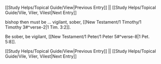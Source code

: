 [[Study Helps/Topical Guide/View|Previous Entry]]  ||  [[Study Helps/Topical Guide/Vile, Viler, Vilest|Next Entry]]

 bishop then must be ... vigilant, sober, [[New Testament/1 Timothy/1 Timothy 3#^verse-2|1 Tim. 3:2]].

 Be sober, be vigilant, [[New Testament/1 Peter/1 Peter 5#^verse-8|1 Pet. 5:8]].

[[Study Helps/Topical Guide/View|Previous Entry]]  ||  [[Study Helps/Topical Guide/Vile, Viler, Vilest|Next Entry]]
